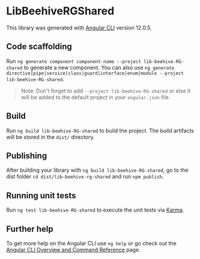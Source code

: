# LibBeehiveRGShared

This library was generated with [Angular CLI](https://github.com/angular/angular-cli) version 12.0.5.

## Code scaffolding

Run `ng generate component component-name --project lib-beehive-RG-shared` to generate a new component. You can also use `ng generate directive|pipe|service|class|guard|interface|enum|module --project lib-beehive-RG-shared`.
> Note: Don't forget to add `--project lib-beehive-RG-shared` or else it will be added to the default project in your `angular.json` file. 

## Build

Run `ng build lib-beehive-RG-shared` to build the project. The build artifacts will be stored in the `dist/` directory.

## Publishing

After building your library with `ng build lib-beehive-RG-shared`, go to the dist folder `cd dist/lib-beehive-rg-shared` and run `npm publish`.

## Running unit tests

Run `ng test lib-beehive-RG-shared` to execute the unit tests via [Karma](https://karma-runner.github.io).

## Further help

To get more help on the Angular CLI use `ng help` or go check out the [Angular CLI Overview and Command Reference](https://angular.io/cli) page.
